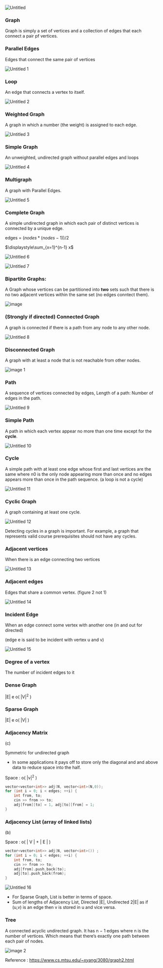 ![Untitled](https://github.com/user-attachments/assets/b3f3243e-ca42-4f8d-a532-6347ed8c47e5)

### Graph

Graph is simply a set of vertices and a collection of edges that each connect a pair pf vertices.

### Parallel Edges

Edges that connect the same pair of vertices

![Untitled 1](https://github.com/user-attachments/assets/4b7c59bb-7079-4e75-ad00-683c22bf6796)

### Loop

An edge that connects a vertex to itself.

![Untitled 2](https://github.com/user-attachments/assets/04641b93-b4d4-4ad1-a85d-1ace8da48b28)

### Weighted Graph

A graph in which a number (the weight) is assigned to each edge.

![Untitled 3](https://github.com/user-attachments/assets/475097f1-683c-4c3e-a91a-e78a49a241a2)

### Simple Graph

An unweighted, undirected graph without parallel edges and loops

![Untitled 4](https://github.com/user-attachments/assets/43690ce8-1270-4fd6-8a82-4c7efa4e1de0)


### Multigraph

A graph with Parallel Edges.

![Untitled 5](https://github.com/user-attachments/assets/0940e181-587a-45a7-bfd6-87983df878b5)


### Complete Graph

A simple undirected graph in which each pair of distinct vertices is connected by a unique edge.

edges = $( nodes * ( nodes - 1 ) ) /  2$   

$\displaystyle\sum_{x=1}^{n-1} x$
 
![Untitled 6](https://github.com/user-attachments/assets/07318d4c-c261-43cf-9d61-5cae375103c5)

![Untitled 7](https://github.com/user-attachments/assets/139d8246-3161-4960-afea-d93edc7b7ffb)


### Bipartite Graphs:

A Graph whose vertices can be partitioned into **two** sets such that there is no two adjacent vertices within the same set (no edges conntect them).

![image](https://github.com/user-attachments/assets/a04450a9-eb82-4f5d-88dd-678c0514ca1c)


### (Strongly if directed) Connected Graph

A graph is connected if there is a path from any node to any other node.

![Untitled 8](https://github.com/user-attachments/assets/f0d967e6-7381-4524-b675-49248fe672d9)


### Disconnected Graph

A graph with at least a node that is not reachable from other nodes.

![image 1](https://github.com/user-attachments/assets/67711f64-f89c-43e5-948e-cd40fea76420)

### Path

A sequence of vertices connected by edges, Length of a path: Number of edges in the path.

![Untitled 9](https://github.com/user-attachments/assets/c58f39a1-02e4-4c16-8579-40736a99656b)


### Simple Path

A path in which each vertex appear no more than one time except for the **cycle**.

![Untitled 10](https://github.com/user-attachments/assets/a5f68b10-e62f-4041-a65d-ac3b0d3ba8c6)


### Cycle

A simple path with at least one edge whose first and last vertices are the same where n0 is the only node appearing more than once and no edges appears more than once in the path sequence. (a loop is not a cycle)

![Untitled 11](https://github.com/user-attachments/assets/2bfe5559-88ca-4c24-aa2f-88894e11d1a2)

### Cyclic Graph

A graph containing at least one cycle. 

![Untitled 12](https://github.com/user-attachments/assets/7a96e1d6-aabe-4319-8434-38e70f7b861b)

Detecting cycles in a graph is important. For example, a graph that
represents valid course prerequisites should not have any cycles.

### Adjacent vertices

When there is an edge connecting two vertices

![Untitled 13](https://github.com/user-attachments/assets/2cfd48a5-af69-428f-9598-7e7926b6bb2d)


### Adjacent edges

Edges that share a common vertex. (figure 2 not 1)

![Untitled 14](https://github.com/user-attachments/assets/6347344a-b102-429d-987b-96137d701a96)

### Incident Edge

When an edge connect some vertex with another one (in and out for directed)

(edge e is said to be incident with vertex u and v)

![Untitled 15](https://github.com/user-attachments/assets/13665db5-571e-4f5d-9651-a2333f2e7f01)


### Degree of a vertex

The number of incident edges to it 

### Dense Graph

|E|  e  o( |V|<sup>2</sup> )

### Sparse Graph

 |E|  e  o( |V| )

### Adjacency Matrix

(c)

Symmetric for undirected graph

- In some applications it pays off to store only the diagonal and and above data to reduce space into the half.

Space : o( |v|<sup>2</sup> )

```cpp
vector<vector<int>> adj(N, vector<int>(N,0));
for (int i = 0; i < edges; ++i) {
	int from, to;
	cin >> from >> to;
	adj[from][to] = 1, adj[to][from] = 1;
}
```

### Adjacency List (array of linked lists)

(b)

Space : o( | V | + | E | ) 

```cpp
vector<vector<int>> adj(N, vector<int>()) ;
for (int i = 0; i < edges; ++i) {
	int from, to;
	cin >> from >> to;
	adj[from].push_back(to);
	adj[to].push_back(from);
}
```

![Untitled 16](https://github.com/user-attachments/assets/13d0ab43-e658-4c0f-92a3-272ff68c9ca6)


- For Sparse Graph, List is better in terms of space.
- Sum of lengths of Adjacency List, Directed |E|, Undirected 2|E| as if (u,v) is an edge then v is stored in u and vice versa.

### Tree

A connected acyclic undirected graph. It has n − 1 edges
where n is the number of vertices. Which means that there’s
exactly one path between each pair of nodes.

![image 2](https://github.com/user-attachments/assets/378b94bc-a6d8-4073-b3a2-7606ad52baec)

Reference : https://www.cs.mtsu.edu/~xyang/3080/graph2.html
